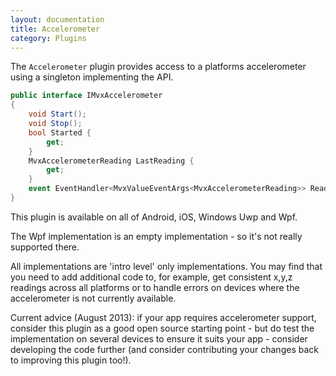```yaml
---
layout: documentation
title: Accelerometer
category: Plugins
---
```

The `Accelerometer` plugin provides access to a platforms accelerometer using a singleton implementing the API.

```c#
public interface IMvxAccelerometer
{
    void Start();
    void Stop();
    bool Started {
        get;
    }
    MvxAccelerometerReading LastReading {
        get;
    }
    event EventHandler<MvxValueEventArgs<MvxAccelerometerReading>> ReadingAvailable;
}
```

This plugin is available on all of Android, iOS, Windows Uwp and Wpf.

The Wpf implementation is an empty implementation - so it's not really supported there.

All implementations are 'intro level' only implementations. You may find that you need to add additional code to, for example, get consistent x,y,z readings across all platforms or to handle errors on devices where the accelerometer is not currently available.

Current advice (August 2013): if your app requires accelerometer support, consider this plugin as a good open source starting point - but do test the implementation on several devices to ensure it suits your app - consider developing the code further (and consider contributing your changes back to improving this plugin too!).


